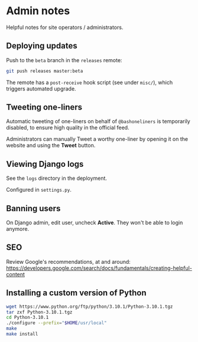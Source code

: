 Admin notes
===========

Helpful notes for site operators / administrators.


Deploying updates
-----------------

Push to the `beta` branch in the `releases` remote:

```bash
git push releases master:beta
```

The remote has a `post-receive` hook script (see under `misc/`), which triggers automated upgrade.


Tweeting one-liners
-------------------

Automatic tweeting of one-liners on behalf of `@bashoneliners` is temporarily disabled, to ensure high quality in the official feed.

Administrators can manually Tweet a worthy one-liner by opening it on the website and using the **Tweet** button.


Viewing Django logs
-------------------

See the `logs` directory in the deployment.

Configured in `settings.py`.


Banning users
-------------

On Django admin, edit user, uncheck **Active**. They won't be able to login anymore.


SEO
---

Review Google's recommendations, at and around:
https://developers.google.com/search/docs/fundamentals/creating-helpful-content


Installing a custom version of Python
-------------------------------------

```bash
wget https://www.python.org/ftp/python/3.10.1/Python-3.10.1.tgz
tar zxf Python-3.10.1.tgz
cd Python-3.10.1
./configure --prefix="$HOME/usr/local"
make
make install
```
